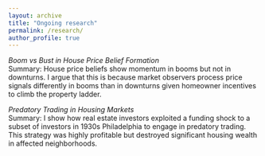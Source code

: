 ```yaml
---
layout: archive
title: "Ongoing research"
permalink: /research/
author_profile: true
---
```


*Boom vs Bust in House Price Belief Formation* \
Summary: House price beliefs show momentum in booms but not in downturns. I argue that this is because market observers process price signals differently in booms than in downturns given homeowner incentives to climb the property ladder. 

*Predatory Trading in Housing Markets* \
Summary: I show how real estate investors exploited a funding shock to a subset of investors in 1930s Philadelphia to engage in predatory trading. This strategy was highly profitable but destroyed significant housing wealth in affected neighborhoods.